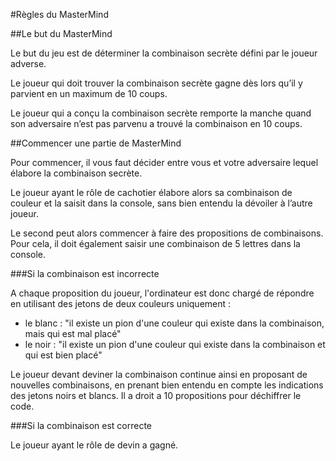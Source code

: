 #Règles du MasterMind

##Le but du MasterMind

Le but du jeu est de déterminer la combinaison secrète défini par le joueur adverse.

Le joueur qui doit trouver la combinaison secrète gagne dès lors qu’il y parvient en un maximum de 10 coups.

Le joueur qui a conçu la combinaison secrète remporte la manche quand son adversaire n’est pas parvenu a trouvé la combinaison en 10 coups.

##Commencer une partie de MasterMind

Pour commencer, il vous faut décider entre vous et votre adversaire lequel élabore la combinaison secrète. 

Le joueur ayant le rôle de cachotier élabore alors sa combinaison de couleur et la saisit dans la console, sans bien entendu la dévoiler à l’autre joueur.

Le second peut alors commencer à faire des propositions de combinaisons. Pour cela, il doit également saisir une combinaison de 5 lettres dans la console.

###Si la combinaison est incorrecte

A chaque proposition du joueur, l'ordinateur est donc chargé de répondre en utilisant des jetons de deux couleurs uniquement :

*    le blanc : "il existe un pion d'une couleur qui existe dans la combinaison, mais qui est mal placé"
*    le noir : "il existe un pion d'une couleur qui existe dans la combinaison et qui est bien placé"


Le joueur devant deviner la combinaison continue ainsi en proposant de nouvelles combinaisons, en prenant bien entendu en compte les indications des jetons noirs et blancs. Il a droit a 10 propositions pour déchiffrer le code.

###Si la combinaison est correcte

Le joueur ayant le rôle de devin a gagné.
